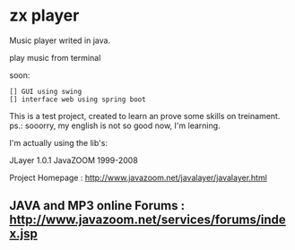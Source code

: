 # zx player 

Music player writed in java.

play music from terminal

soon:

	[] GUI using swing
	[] interface web using spring boot


This is a test project, created to learn an prove some skills on treinament.
ps.: sooorry, my english is not so good now, I'm learning.


I'm actually using the lib's:

 JLayer 1.0.1
 JavaZOOM 1999-2008

 Project Homepage :
   http://www.javazoom.net/javalayer/javalayer.html 

 JAVA and MP3 online Forums :
   http://www.javazoom.net/services/forums/index.jsp
-----------------------------------------------------
